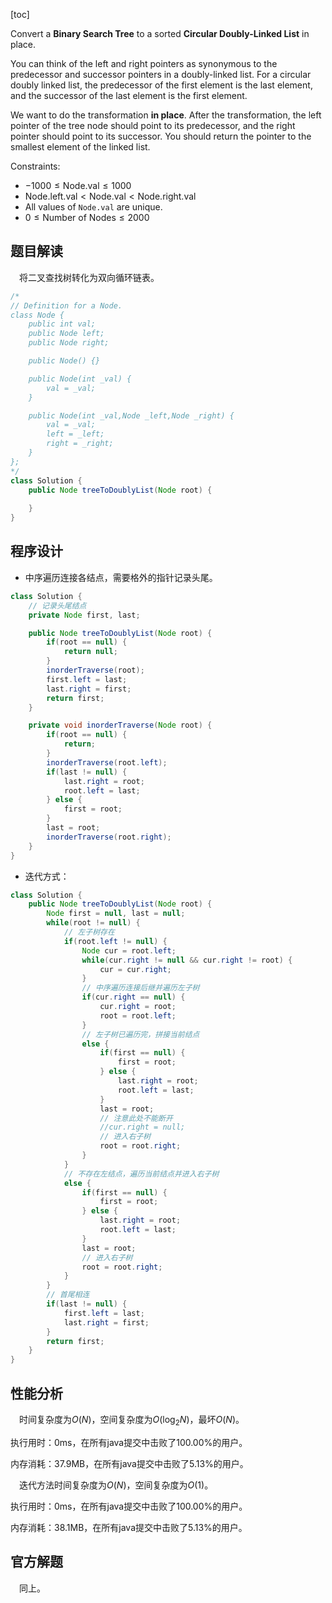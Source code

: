 [toc]

Convert a **Binary Search Tree** to a sorted **Circular Doubly-Linked List** in place.

You can think of the left and right pointers as synonymous to the predecessor and successor pointers in a doubly-linked list. For a circular doubly linked list, the predecessor of the first element is the last element, and the successor of the last element is the first element.

We want to do the transformation **in place**. After the transformation, the left pointer of the tree node should point to its predecessor, and the right pointer should point to its successor. You should return the pointer to the smallest element of the linked list.

Constraints:

* $-1000 \le \text{Node.val} \le 1000$
* $\text{Node.left.val} < \text{Node.val} < \text{Node.right.val}$
* All values of `Node.val` are unique.
* $0 \le \text{Number of Nodes} \le 2000$



## 题目解读

&emsp;将二叉查找树转化为双向循环链表。

```java
/*
// Definition for a Node.
class Node {
    public int val;
    public Node left;
    public Node right;

    public Node() {}

    public Node(int _val) {
        val = _val;
    }

    public Node(int _val,Node _left,Node _right) {
        val = _val;
        left = _left;
        right = _right;
    }
};
*/
class Solution {
    public Node treeToDoublyList(Node root) {
        
    }
}
```

## 程序设计

* 中序遍历连接各结点，需要格外的指针记录头尾。

```java
class Solution {
    // 记录头尾结点
    private Node first, last;

    public Node treeToDoublyList(Node root) {
        if(root == null) {
            return null;
        }
        inorderTraverse(root);
        first.left = last;
        last.right = first;
        return first;
    }

    private void inorderTraverse(Node root) {
        if(root == null) {
            return;
        }
        inorderTraverse(root.left);
        if(last != null) {
            last.right = root;
            root.left = last;
        } else {
            first = root;
        }
        last = root;
        inorderTraverse(root.right);
    }
}
```

* 迭代方式：

```java
class Solution {
    public Node treeToDoublyList(Node root) {
        Node first = null, last = null;
        while(root != null) {
            // 左子树存在
            if(root.left != null) {
                Node cur = root.left;
                while(cur.right != null && cur.right != root) {
                    cur = cur.right;
                }
                // 中序遍历连接后继并遍历左子树
                if(cur.right == null) {
                    cur.right = root;
                    root = root.left;
                } 
                // 左子树已遍历完，拼接当前结点
                else {
                    if(first == null) {
                        first = root;
                    } else {
                        last.right = root;
                        root.left = last;
                    }
                    last = root;
                    // 注意此处不能断开
                    //cur.right = null;
                    // 进入右子树
                    root = root.right;
                }
            } 
            // 不存在左结点，遍历当前结点并进入右子树
            else {
                if(first == null) {
                    first = root;
                } else {
                    last.right = root;
                    root.left = last;
                }
                last = root;
                // 进入右子树
                root = root.right;
            }
        }
        // 首尾相连
        if(last != null) {
            first.left = last;
            last.right = first;
        }
        return first;
    }
}
```

## 性能分析

&emsp;时间复杂度为$O(N)$，空间复杂度为$O(\log_2N)$，最坏$O(N)$。

执行用时：0ms，在所有java提交中击败了100.00%的用户。

内存消耗：37.9MB，在所有java提交中击败了5.13%的用户。

&emsp;迭代方法时间复杂度为$O(N)$，空间复杂度为$O(1)$。

执行用时：0ms，在所有java提交中击败了100.00%的用户。

内存消耗：38.1MB，在所有java提交中击败了5.13%的用户。

## 官方解题

&emsp;同上。